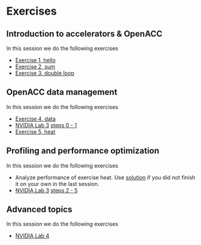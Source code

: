 # Exercises

## Introduction to accelerators  & OpenACC

In this session we do the following exercises

- [Exercise 1, hello](/exercises/hello/)
- [Exercise 2, sum](/exercises/sum/)
- [Exercise 3, double loop](/exercises/doubleloop/)

## OpenACC data management

In this session we do the following exercises

- [Exercise 4, data](/exercises/data/)
- [NVIDIA Lab 3](/nvidia-labs/lab3/) [steps 0 - 1](/nvidia-labs/lab3/steps-0-1.md)
- [Exercise 5, heat](/exercises/heat/)

## Profiling and performance optimization

In this session we do the following exercises

- Analyze performance of exercise heat. Use [solution](/exercises/heat/solution) if you did not finish it on your own in the last session.
- [NVIDIA Lab 3](/nvidia-labs/lab3/) [steps 2 - 5](/nvidia-labs/lab3/steps-2-5.md)

## Advanced topics

In this session we do the following exercises

- [NVIDIA Lab 4](/nvidia-labs/lab4.pipelining/)
